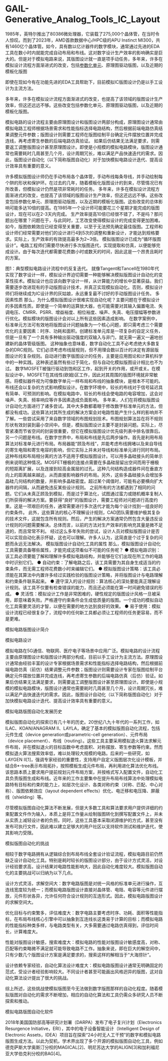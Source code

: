 # GAIL-Generative_Analog_Tools_IC_Layout


1985年，英特尔推出了80386微处理器，它装载了275,000个晶体管，在当时令人惊叹。而到了2023年，AMD首款数据中心/HPC级的APU Instinct MI300，共有1460亿个晶体管。如今，具有数以亿计器件的数字模块，通常通过先进的EDA工具在数小时内就能完成自动布局和布线。这对数字设计生产效率的影响确实是巨大的。但是对于模拟电路来说，其版图设计就一直是项手动任务，多年来，许多在模拟设计流程方面渐进式的改变，包括[参数化单元]()、原理图驱动版图，以及近期的模板化版图

即使在现如今有在功能先进的EDA工具帮助下，目前模拟IC版图设计仍是以手工设计为主流方法。

多年来，许多在模拟设计流程方面渐进式的改变，也提高了该领域的版图设计生产效率，但这还远远不够。这些改变包括参数化单元、原理图驱动版图，以及近期的模板化版图。



模拟电路的设计流程主要由原理图设计和版图设计两部分构成，原理图设计通常由模拟电路工程师根据场景需求和性能指标选择电路结构，然后根据前端电路仿真结果调整元件参数；版图设计则需要工程师在版图绘制平台确定元件摆放位置并完成连线，再考虑寄生参数的后端电路仿真验证。
如果后仿结果无法满足要求，则需要返工调整版图设计甚至原理图设计。即使是小规模的模拟电路模块，版图设计通常也需要耗时几周甚至几个月，设计周期冗长，难以满足产品快速迭代的需求。因此，版图设计自动化（以下简称版图自动化）对于加快模拟电路设计迭代、提高设计效率具有重要的意义。


许多模拟版图设计师仍在手动布局各个晶体管，手动布线每条导线，并手动绘制每个阱的形状和保护环。在过去的几年，随着模板化版图设计的到来，尽管情况已有所改善，但模拟设计仍然是项非常耗时的任务。
多年来，许多在模拟设计流程方面渐进式的改变，也提高了该领域的版图设计生产效率，但这还远远不够。这些改变包括参数化单元、原理图驱动版图，以及近期的模板化版图。这些改变的总体影响可能多达10倍的提高。在1985年一个设计师可能要花三个星期才能完成的版图设计，现在可以在2-3天内完成。
生产效率提高10倍已经很不错了，不是吗？那问题出在哪里？问题在于，与此同时，工艺改变使得模拟设计的完成变得更加困难。如今，版图依赖效应已经变得至关重要，以至于无法预先确定最佳版图。工程师和设计师们经常需要对他们的设计进行4到5次的调整和重新设计，才能达到规格要求。实际上，生产效率的有效提高最多为2~3倍。
模拟版图设计已成为“循环版图设计”。电路工程师们需要尽快进行多次版图迭代，实现提取和仿真，以便能够完成设计。由于每次迭代都需要花费数小时或数天的时间，因此这是一个昂贵且耗时的方案。

图1：典型模拟电路设计流程中的反复迭代。
就像Tangent和Tancell在1980年代实现了数字设计一样，模拟设计界迫切需要一种能够解决模拟版图设计自动化的变革性技术。模拟设计也应该向数字设计一样，从计算能力的增长中显著获益。我们需要逐步改进现有的手动版图设计技术，并真正实现模拟自动化。否则，模拟设计师们将继续成为IC设计界的灰姑娘，永远重复最不讨好的手动版图设计任务。
多因素性质
那么，为什么模拟版图设计很难实现自动化呢？主要问题在于模拟设计的多因素性质。即使是一个简单的运算放大器，也可能需要对其输入偏置电流、失调电压、CMRR、PSRR、增益裕度、相位裕度、噪声、失真、电压摆幅等参数进行优化。模拟模块的版图设计会对以上所有这些因素造成影响。
在数字案例中，标准单元方法可有效地将版图设计问题抽象为一个核心问题，即只需考虑三个需要优化的主要因素：时序、功耗和面积。创建标准单元库是一项复杂的自定义任务，但是一旦有了一个具有多种输出驱动强度的双输入与非门，就无需一遍又一遍地创建新的晶体管级版图。
这种抽象也意味着，数字自动化工具不必考虑绝大多数复杂的DRC规则。它们必须考虑布线层规则，但不用理会数以百计的决定有源层版图设计的复杂规则。自动进行数字版图设计的任务，主要是应用图论和计算机科学中的一种实践。这种表述虽然有些过于简化，但与自动化模拟版图设计相比也不为过。
数字MOSFET被强行驱动到饱和区工作，起到开关的作用，或开或关。在模拟设计中，MOSFET在其线性(欧姆)区工作，因此对其周围的版图环境就非常敏感。将模拟器件视为可像数字单元一样布局和布线的抽象模块，是根本不可能的。布线还会以复杂的方式影响模拟设计。在数字环境中，较长的布线对于信号延迟具有简单、可预测的影响。在模拟电路中，较长的布线会使电路的电容增加，这会对噪声、失真、频率响应等许多因素造成负面影响。
多年来，人们在将模拟版图设计自动化方面进行了诸多尝试。其中大多数都着眼于修改数字标准单元的方法，但都没有成功。这些算法对其所生成的解决方案会对电路性能产生什么样的影响并不了解。一些尝试采用了来自数字领域的布图规划技术。布图规划算法旨在将不规则形状有效封装到最小空间中。但是，模拟版图设计主要不是封装问题。实际上，尽管紧凑而节省空间的封装很重要，但它在模拟版图设计优先级列表中排名很靠后。
另一个问题是布线。在数字世界中，布局和布线是先后两步操作。首先是利用布局算法对标准单元进行布局。布局器能“顾及布线”，并能考虑布线拥堵以及来自导线的寄生电阻和寄生电容的影响，但它实际上并未对导线和标准单元进行同时布局。这种布线和布局相分离的方法不适用于模拟版图设计。可以用多晶硅接头的简单示例来说明这种情况。MOSFET栅极的连接点需要在多晶硅层留出空间而用于栅极的短距离扩展，以及连接到较高金属层的过孔。这种几何结构造成器件间在垂直方向上的距离越来越远，从而直接影响器件的布局。另外，这些多晶硅接头会增加多晶硅几何结构的数量，并影响多晶硅密度。超过某个阈值时，可能有必要横向扩大器件的间隔，从而避免违反某些设计规则。
之前所有的方法都遇到了相同的问题。它们从未真正顾及到模拟，而是过于算法化，试图通过蛮力或随机概率复制人们所获得的解决方案。要获得“良好”的版图设计，需要工程师对问题进行高度约束。这是一项艰巨的任务，通常需要进行多次迭代才能为每个设计找到一组良好的约束条件。
此外，这些算法的核心不理解设计规则，CAD团队需要维护极其复杂的技术文件，这就包含所有规则。然后，产生的解决方案通常仍然包含大量违反设计规则的问题需要解决。总体而言，以前的方法对生产效率的影响充其量是微不足道的，而且常常不利。
经过这么多年失败的尝试，设计人员对模拟版图设计是否可以实现自动化表示怀疑，这也可以理解。许多人认为，这简直是个过于复杂的问题而永远无法解决。
模拟版图设计自动化工具的属性
那么，模拟版图设计自动化工具需要具备哪些属性，才能完成这项看似不可能的任务呢？
● 模拟电路识别：该工具必须要能了解和理解许多模拟电路结构，并能够在它们出现在所工作的电路中时识别它们。
● 自动约束：了解电路之后，该工具需要为其自身生成适当的约束条件，而无需工程师花费数小时来编辑它们。
● 模拟版图设计策略：该工具必须能在其算法中内置许多经过实践检验的版图设计策略，并将版图设计与电路理解和约束条件联系起来。
● 遵守深入的设计规则：算法核心的深处要能真正理解设计规则。该工具不仅要有检查错误的能力，而且还必须能在第一时间避免错误的形成。
● 灵活性：模拟设计工作是非常困难的，硬性规定的版图设计风格一旦被采用，即意味着失败。严格遵守约束条件会生成低质量的版图。一个成功的模拟自动化工具需要灵活的才智，以便在需要的地方达到良好的效果。
● 易于使用：模拟设计流程已经很复杂了，流程中的任何新工具都必须让工程师的任务更容易，而不是更难。


模拟电路版图设计简介

模拟电路设计

模拟电路在5G通信、物联网、医疗电子等场景中应用广泛。模拟电路的设计流程主要由原理图设计和版图设计两部分构成，目前以手工设计为主流方法。原理图设计通常由经验丰富的设计专家根据场景需求和性能指标选择电路结构，然后根据前端电路仿真（前仿）结果调整元件参数；版图设计则需要设计专家在版图绘制平台确定元件摆放位置并完成连线，再考虑寄生参数的后端电路仿真（后仿）验证。如果后仿结果无法满足要求，则需要返工调整版图设计甚至原理图设计。即使是小规模的模拟电路模块，版图设计通常也需要耗时几周甚至几个月，设计周期冗长，难以满足产品快速迭代的需求。因此，版图设计自动化（以下简称版图自动化）对于加快模拟电路设计迭代、提高设计效率具有重要的意义。

模拟电路版图自动化发展历史

模拟版图自动化的探索已有几十年的历史。20世纪八九十年代的一系列工作，如ILAC、KOAN/ANAGRAM II、LAYLA，确定了基本的模拟版图自动化流程，包括元件生成（device generation或parametric-cell generation）、元件布局（device placement）、布线（routing）。这些工具主要采用模拟退火算法求解元件布局，并在模拟退火的目标函数中考虑面积、对称摆放、寄生参数等约束。然而模拟退火算法搜索效率低，难以处理较大规模的电路。后来的一些研究，如LAYGEN II[1]，强调专家经验的重要性，支持用户自定义版图层次化设计模板，并结合B*-tree表示布局拓扑，按照模板生成元件布局，再利用进化算法优化布线。该思路本质上要求用户提前规划元件布局方案，并按格式写入配置文件，自动化工具负责版图生成和布线。近年来的工作主要集中在提升布局布线算法中处理模拟电路特有目标和约束的能力上，如层次化设计、各类对称约束（对称、匹配、中心对称）、版图依赖效应（layout dependent effects）优化、电迁移和电压降、屏蔽线（shielding）等。

尽管模拟版图自动化算法不断发展，但是大多数工具和算法要求用户提供详细的约束配置文件作为输入，本质上是将工作量从绘制版图转化到撰写配置文件上，并未从实质上减轻设计者的负担。同时，这些工具基本采取闭源维护的方式，甚至没有发布可执行文件，因此难以建立足够大的用户社区以支持软件测试和维护迭代，使其影响力受限。

模拟版图自动化的挑战

相较于数字电路拥有从逻辑综合到布局布线全套设计验证流程，模拟电路目前仍然缺乏设计自动化工具。特别是耗时较长的版图设计部分，由于设计方式灵活，对设计经验要求高，设计结果对电路性能影响大，因此自动化难度较大。模拟版图自动化的主要挑战可以归纳为以下几点。

设计方式灵活，求解空间大：数字电路版图是对统一风格的标准单元进行操作，互连线宽度较为统一；而模拟电路版图设计直接对晶体管、电阻、电容等元件进行摆放，元件形状各异，允许任何符合设计规则的互连形式。因此，模拟电路版图设计的求解空间大。

优化目标与约束繁多，评估难度大：数字电路主要考虑时序、功耗、面积等性能指标，在布局布线核心引擎中可以抽象到互连线长这类易于计算的目标；而模拟电路的性能指标种类多样，与电路类型有关，大多需要通过电路仿真得到，评估时间长，计算难度大。

性能对版图设计敏感，搜索难度大：模拟电路的性能对版图设计敏感度高，对称、匹配等约束略微不满足就可能导致电路不工作。抽象来说，即在巨大的解空间中，只有少数几个版图设计方案是满足要求的，搜索这样的解相当于“大海捞针”。

设计依赖专家经验，自动化算法设计难度大：模拟电路版图设计通常无明确固定的范式，受设计者经验影响较大。不同设计者甚至可能画出风格迥异的版图，这对自动化算法设计提出了很大的挑战。

综上所述，这些挑战使模拟版图至今无法做到数字版图那样的自动化程度。随着模拟版图对自动化的需求不断增加，相应的自动化算法和工具仍需众多研究人员不断探索和推动。

模拟电路版图自动化软件

2018年美国国防部高等研究计划署（DARPA）发布了电子复兴计划（Electronics Resurgence Initiative，ERI），其中的电子设备智能设计（Intelligent Design of Electronic Assets，IDEA）项目旨在探索“24小时无人工干预”的数字和模拟电路版图生成方法。以此为契机，学术界出现了多个开源的模拟版图自动化工具，例如德克萨斯大学奥斯汀分校的MAGICAL[2]、明尼苏达大学的ALIGN[3]和加利福尼亚大学伯克利分校的BAG[4]。

